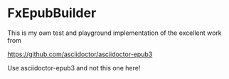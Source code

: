 # FxEpubBuilder

This is my own test and playground implementation of the excellent work from 

https://github.com/asciidoctor/asciidoctor-epub3

Use asciidoctor-epub3 and not this one here!

